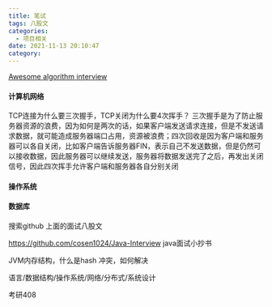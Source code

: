 ```yaml
---
title: 笔试
tags: 八股文
categories:
  - 项目相关
date: 2021-11-13 20:10:47
category:
---
```


[Awesome algorithm interview](https://github.com/lcylmhlcy/Awesome-algorithm-interview/blob/master/README.md#1-interview-1)



#### 计算机网络

TCP连接为什么要三次握手，TCP关闭为什么要4次挥手？
三次握手是为了防止服务器资源的浪费，因为如何是两次的话，如果客户端发送请求连接，但是不发送请求数据，就可能造成服务器端口占用，资源被浪费；四次回收是因为客户端和服务器可以各自关闭，比如客户端告诉服务器FIN，表示自己不发送数据，但是仍然可以接收数据，因此服务器可以继续发送，服务器将数据发送完了之后，再发出关闭信号，因此四次挥手允许客户端和服务器各自分别关闭


#### 操作系统



#### 数据库



搜索github 上面的面试八股文

https://github.com/cosen1024/Java-Interview java面试小抄书

JVM内存结构，什么是hash 冲突，如何解决

语言/数据结构/操作系统/网络/分布式/系统设计

考研408






